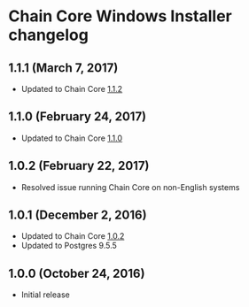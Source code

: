 # Chain Core Windows Installer changelog

## 1.1.1 (March 7, 2017)

* Updated to Chain Core [1.1.2](https://github.com/chain/chain/blob/1.1-stable/CHANGELOG.md#1.1.2)

## 1.1.0 (February 24, 2017)

* Updated to Chain Core [1.1.0](https://github.com/chain/chain/blob/1.1-stable/CHANGELOG.md#1.1.0)

## 1.0.2 (February 22, 2017)

* Resolved issue running Chain Core on non-English systems

## 1.0.1 (December 2, 2016)

* Updated to Chain Core [1.0.2](https://github.com/chain/chain/blob/1.0-stable/CHANGELOG.md#1.0.2)
* Updated to Postgres 9.5.5

## 1.0.0 (October 24, 2016)

* Initial release
